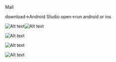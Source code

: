 
Mall

download->Android Studio open->run android or ios

![Alt text](1.jpg)![Alt text](5.jpg)

![Alt text](2.jpg)

![Alt text](3.jpg)

![Alt text](4.jpg)
